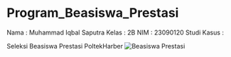 # Program_Beasiswa_Prestasi

Nama : Muhammad Iqbal Saputra 
Kelas : 2B
NIM : 23090120
Studi Kasus :

Seleksi Beasiswa Prestasi PoltekHarber
![Beasiswa Prestasi](https://github.com/muhammadiqbalsaputra/Program_Beasiswa_Prestasi/assets/145625070/80e77acb-f3dd-4b39-ae7b-a347e024bb14)
